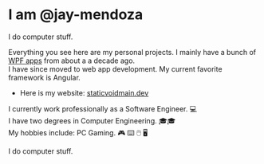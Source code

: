 # I am @jay-mendoza 
I do computer stuff.

Everything you see here are my personal projects. I mainly have a bunch of [WPF apps](https://github.com/jay-mendoza?tab=repositories&q=wpf) from about a a decade ago.<br/>
I have since moved to web app development. My current favorite framework is Angular.

- Here is my website: [staticvoidmain.dev](https://staticvoidmain.dev)

I currently work professionally as a Software Engineer. 💻<br/>
I have two degrees in Computer Engineering. 🎓🎓<br/>
My hobbies include: PC Gaming. 🎮 ⌨️ 🖱️ 🖥️<br/>

I do computer stuff.

<!---
jay-mendoza/jay-mendoza is a ✨ special ✨ repository because its `README.md` (this file) appears on your GitHub profile.
You can click the Preview link to take a look at your changes.
--->
